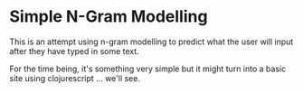 # Simple N-Gram Modelling

This is an attempt using n-gram modelling to predict what the user will input after they have typed in some text.

For the time being, it's something very simple but it might turn into a basic site using clojurescript ... we'll see.